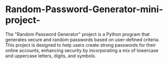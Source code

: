 # Random-Password-Generator-mini-project-
The "Random Password Generator" project is a Python program that generates secure and random passwords based on user-defined criteria. This project is designed to help users create strong passwords for their online accounts, enhancing security by incorporating a mix of lowercase and uppercase letters, digits, and symbols.
